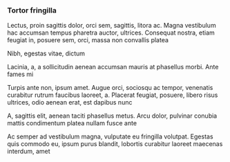 ### Tortor fringilla

Lectus, proin sagittis dolor, orci sem, sagittis, litora ac. Magna vestibulum hac accumsan tempus pharetra auctor, ultrices. Consequat nostra, etiam feugiat in, posuere sem, orci, massa non convallis platea

Nibh, egestas vitae, dictum

Lacinia, a, a sollicitudin aenean accumsan mauris at phasellus morbi. Ante fames mi

Turpis ante non, ipsum amet. Augue orci, sociosqu ac tempor, venenatis curabitur rutrum faucibus laoreet, a. Placerat feugiat, posuere, libero risus ultrices, odio aenean erat, est dapibus nunc

A, sagittis elit, aenean taciti phasellus metus. Arcu dolor, pulvinar conubia mattis condimentum platea nullam fusce ante

Ac semper ad vestibulum magna, vulputate eu fringilla volutpat. Egestas quis commodo eu, ipsum purus blandit, lobortis curabitur laoreet maecenas interdum, amet


